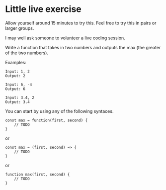 # Little live exercise

Allow yourself around 15 minutes to try this. Feel free to try this in pairs or larger groups.

I may well ask someone to volunteer a live coding session.

Write a function that takes in two numbers and outputs the max (the greater of the two numbers).

Examples:

```
Input: 1, 2
Output: 2

Input: 6, -4
Output: 6

Input: 3.4, 2
Output: 3.4
```

You can start by using any of the following syntaces.

```
const max = function(first, second) {
    // TODO
}
```

or

```
const max = (first, second) => {
    // TODO
}
```

or

```
function max(first, second) {
    // TODO
}
```
